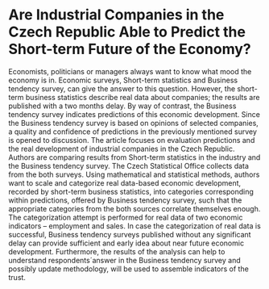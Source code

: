 # Are Industrial Companies in the Czech Republic Able to Predict the Short-term Future of the Economy?

Economists, politicians or managers always want to know what mood the economy is in. Economic surveys, Short-term statistics and Business tendency survey, can give the   answer to this question. However, the short-term business statistics describe real data about companies; the results are published with a two months delay. By way of contrast, the Business tendency survey indicates predictions of this economic development. Since the Business tendency survey is based on opinions of selected companies, a quality and confidence of predictions in the previously mentioned survey is opened to discussion. The article focuses on evaluation predictions and the real development of industrial companies in the Czech Republic. Authors are comparing results from Short-term statistics in the industry and the Business tendency survey. The Czech Statistical Office collects data from the both surveys. Using mathematical and statistical methods, authors want to scale and categorize real data-based economic development, recorded by short-term business statistics, into categories corresponding within predictions, offered by Business tendency survey, such that the appropriate categories from the both sources correlate themselves enough. The categorization attempt is performed for real data of two economic indicators – employment and sales. In case the categorization of real data is successful, Business tendency surveys published without any significant delay can provide sufficient and early idea about near future economic development. Furthermore, the results of the analysis can help to understand respondents´answer in the Business tendency survey and possibly update methodology, will be used to assemble indicators of the trust.
